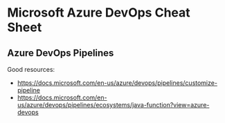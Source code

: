 # Microsoft Azure DevOps Cheat Sheet

## Azure DevOps Pipelines

Good resources:
- https://docs.microsoft.com/en-us/azure/devops/pipelines/customize-pipeline
- https://docs.microsoft.com/en-us/azure/devops/pipelines/ecosystems/java-function?view=azure-devops
